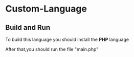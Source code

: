 # Custom-Language

## Build and Run
To build this language you should install the **PHP** language

After that,you should run the file "main.php"
